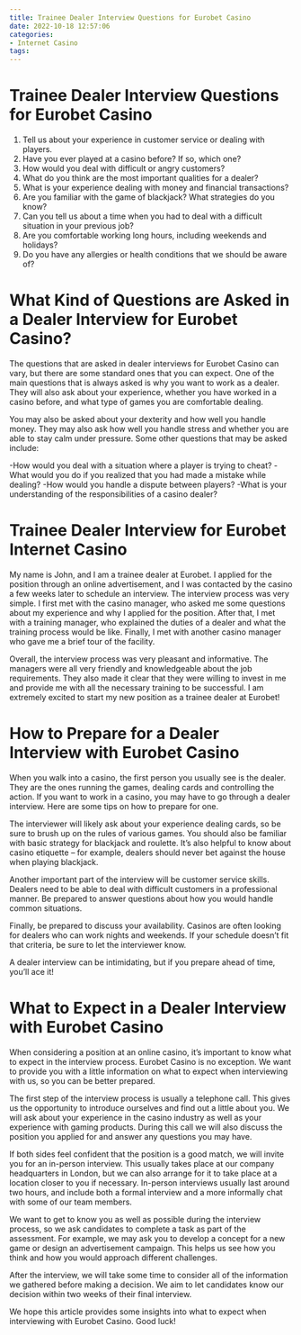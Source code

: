 ```yaml
---
title: Trainee Dealer Interview Questions for Eurobet Casino 
date: 2022-10-18 12:57:06
categories:
- Internet Casino
tags:
---
```



#  Trainee Dealer Interview Questions for Eurobet Casino 

1. Tell us about your experience in customer service or dealing with players.
2. Have you ever played at a casino before? If so, which one?
3. How would you deal with difficult or angry customers?
4. What do you think are the most important qualities for a dealer?
5. What is your experience dealing with money and financial transactions?
6. Are you familiar with the game of blackjack? What strategies do you know?
7. Can you tell us about a time when you had to deal with a difficult situation in your previous job? 
8. Are you comfortable working long hours, including weekends and holidays?
9. Do you have any allergies or health conditions that we should be aware of?

#  What Kind of Questions are Asked in a Dealer Interview for Eurobet Casino?

The questions that are asked in dealer interviews for Eurobet Casino can vary, but there are some standard ones that you can expect. One of the main questions that is always asked is why you want to work as a dealer. They will also ask about your experience, whether you have worked in a casino before, and what type of games you are comfortable dealing.

You may also be asked about your dexterity and how well you handle money. They may also ask how well you handle stress and whether you are able to stay calm under pressure. Some other questions that may be asked include:

-How would you deal with a situation where a player is trying to cheat?
-What would you do if you realized that you had made a mistake while dealing?
-How would you handle a dispute between players?
-What is your understanding of the responsibilities of a casino dealer?

#  Trainee Dealer Interview for Eurobet Internet Casino 

My name is John, and I am a trainee dealer at Eurobet. I applied for the position through an online advertisement, and I was contacted by the casino a few weeks later to schedule an interview. The interview process was very simple. I first met with the casino manager, who asked me some questions about my experience and why I applied for the position. After that, I met with a training manager, who explained the duties of a dealer and what the training process would be like. Finally, I met with another casino manager who gave me a brief tour of the facility.

Overall, the interview process was very pleasant and informative. The managers were all very friendly and knowledgeable about the job requirements. They also made it clear that they were willing to invest in me and provide me with all the necessary training to be successful. I am extremely excited to start my new position as a trainee dealer at Eurobet!

#  How to Prepare for a Dealer Interview with Eurobet Casino 

When you walk into a casino, the first person you usually see is the dealer. They are the ones running the games, dealing cards and controlling the action. If you want to work in a casino, you may have to go through a dealer interview. Here are some tips on how to prepare for one.

The interviewer will likely ask about your experience dealing cards, so be sure to brush up on the rules of various games. You should also be familiar with basic strategy for blackjack and roulette. It’s also helpful to know about casino etiquette – for example, dealers should never bet against the house when playing blackjack.

Another important part of the interview will be customer service skills. Dealers need to be able to deal with difficult customers in a professional manner. Be prepared to answer questions about how you would handle common situations.

Finally, be prepared to discuss your availability. Casinos are often looking for dealers who can work nights and weekends. If your schedule doesn’t fit that criteria, be sure to let the interviewer know.

A dealer interview can be intimidating, but if you prepare ahead of time, you’ll ace it!

#  What to Expect in a Dealer Interview with Eurobet Casino

When considering a position at an online casino, it’s important to know what to expect in the interview process. Eurobet Casino is no exception. We want to provide you with a little information on what to expect when interviewing with us, so you can be better prepared. 

The first step of the interview process is usually a telephone call. This gives us the opportunity to introduce ourselves and find out a little about you. We will ask about your experience in the casino industry as well as your experience with gaming products. During this call we will also discuss the position you applied for and answer any questions you may have. 

If both sides feel confident that the position is a good match, we will invite you for an in-person interview. This usually takes place at our company headquarters in London, but we can also arrange for it to take place at a location closer to you if necessary. In-person interviews usually last around two hours, and include both a formal interview and a more informally chat with some of our team members. 

We want to get to know you as well as possible during the interview process, so we ask candidates to complete a task as part of the assessment. For example, we may ask you to develop a concept for a new game or design an advertisement campaign. This helps us see how you think and how you would approach different challenges. 

After the interview, we will take some time to consider all of the information we gathered before making a decision. We aim to let candidates know our decision within two weeks of their final interview. 

We hope this article provides some insights into what to expect when interviewing with Eurobet Casino. Good luck!